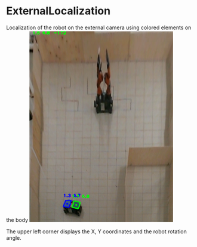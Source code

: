# ExternalLocalization
Localization of the robot on the external camera using colored elements on the body
![](https://github.com/CyrilBonGamin/ExternalLocalization/blob/master/Localization.png)

The upper left corner displays the X, Y coordinates and the robot rotation angle.
